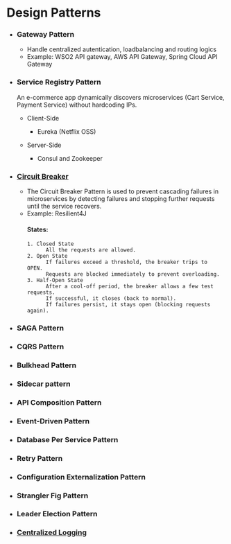 # Design Patterns

  - ### Gateway Pattern
      - Handle centralized autentication, loadbalancing and routing logics
      - Example: WSO2 API gateway, AWS API Gateway, Spring Cloud API Gateway
  
  - ### Service Registry Pattern
    
      An e-commerce app dynamically discovers microservices (Cart Service, Payment Service) without hardcoding IPs.
    
      - Client-Side
        
        - Eureka (Netflix OSS)
          
      - Server-Side
          - Consul and Zookeeper
        
  - ### [Circuit Breaker](https://github.com/prabusubra/DSA-SystemDesign/blob/main/SystemDesign/microservices/circuitbreakers.md)
      - The Circuit Breaker Pattern is used to prevent cascading failures in microservices by detecting failures and stopping further requests until the service recovers.
      - Example: Resilient4J
          #### States:
            1. Closed State
                  All the requests are allowed.
            2. Open State
                  If failures exceed a threshold, the breaker trips to OPEN.
                  Requests are blocked immediately to prevent overloading.
            3. Half-Open State
                  After a cool-off period, the breaker allows a few test requests.
                  If successful, it closes (back to normal).
                  If failures persist, it stays open (blocking requests again).


  - ### SAGA Pattern
  - ### CQRS Pattern
  - ### Bulkhead Pattern
  - ### Sidecar pattern
  - ### API Composition Pattern
  - ### Event-Driven Pattern
  - ### Database Per Service Pattern
  - ### Retry Pattern
  - ### Configuration Externalization Pattern
  - ### Strangler Fig Pattern
  - ### Leader Election Pattern
  - ### [Centralized Logging](SystemDesign/microservices/logging.md)
